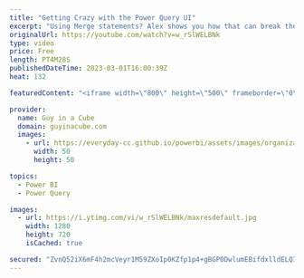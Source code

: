 ```yaml
---
title: "Getting Crazy with the Power Query UI"
excerpt: "Using Merge statements? Alex shows you how that can break the fold in Power Query! He's got you covered though and shows you a different way to approach it to make folding work! Using the UI!  Alex Powers: https://twitter.com/notaboutthecell https://www.linkedin.com/in/alexmpowers/ https://itsnotaboutthecell.com/"
originalUrl: https://youtube.com/watch?v=w_rSlWELBNk
type: video
price: Free
length: PT4M28S
publishedDateTime: 2023-03-01T16:00:39Z
heat: 132

featuredContent: "<iframe width=\"800\" height=\"500\" frameborder=\"0\" src=\"https://www.youtube.com/embed/w_rSlWELBNk\" allow=\"accelerometer; autoplay; encrypted-media; gyroscope; picture-in-picture\" allowfullscreen></iframe>"

provider:
  name: Guy in a Cube
  domain: guyinacube.com
  images:
    - url: https://everyday-cc.github.io/powerbi/assets/images/organizations/guyinacube.com-50x50.jpg
      width: 50
      height: 50

topics:
  - Power BI
  - Power Query

images:
  - url: https://i.ytimg.com/vi/w_rSlWELBNk/maxresdefault.jpg
    width: 1280
    height: 720
    isCached: true

secured: "ZvnQ52iX6mF4h2mcVeyr1M59ZXoIp0KZfp1p4+gBGP0DwlumEBifdxlldELQIdqAWvKCmHoG+L+kbGro1Uc5+UrBJfNFIL7AkHj3Q+Cc8wl6f6wN8QYF7SlfPrDbgOMCONr9/1NM0Ar3iDLNg5YA2ixmqX/ID3vG6jvgLMGODAHmnRXNDu6pOFjn6gNzdED0NKJgmtl/KxNEjLJR47qyocNuhLF1cuydEDex9WVqYIs6zYASYhl/mtMNpizqFTwbyld6lMbUj6BKwhguspO0FsBJLi6fH6VYjo/cDop8AOnWVWbUmrqKMOOZl3FyawBZ3UJPNYtWl/Xy0RAJhspF4RVXOI6JmVOsl8CCq9oTvQVeXjKhVaSLMwHmgfaF5z6b/Wi4UeTbNY7ZfsivgWtDJHcg4sv1SMwdRjGGCEG+tMs=;FPSVu389wphWBbKSFZRpZA=="
---
```


